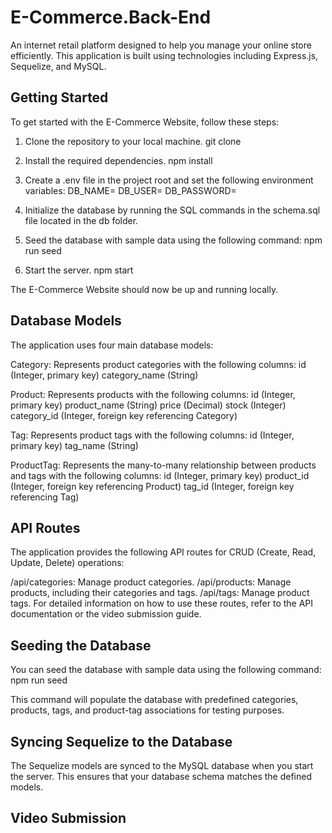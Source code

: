 # E-Commerce.Back-End

An internet retail platform designed to help you manage your online store efficiently. This application is built using technologies including Express.js, Sequelize, and MySQL.

## Getting Started
To get started with the E-Commerce Website, follow these steps:

1. Clone the repository to your local machine.
git clone <repository-url>

2. Install the required dependencies.
npm install

3. Create a .env file in the project root and set the following environment variables:
DB_NAME=<your-database-name>
DB_USER=<your-mysql-username>
DB_PASSWORD=<your-mysql-password>

4. Initialize the database by running the SQL commands in the schema.sql file located in the db folder.

5. Seed the database with sample data using the following command:
npm run seed

6. Start the server.
npm start

The E-Commerce Website should now be up and running locally.

## Database Models
The application uses four main database models:

Category: Represents product categories with the following columns:
id (Integer, primary key)
category_name (String)

Product: Represents products with the following columns:
id (Integer, primary key)
product_name (String)
price (Decimal)
stock (Integer)
category_id (Integer, foreign key referencing Category)

Tag: Represents product tags with the following columns:
id (Integer, primary key)
tag_name (String)

ProductTag: Represents the many-to-many relationship between products and tags with the following columns:
id (Integer, primary key)
product_id (Integer, foreign key referencing Product)
tag_id (Integer, foreign key referencing Tag)

## API Routes
The application provides the following API routes for CRUD (Create, Read, Update, Delete) operations:

/api/categories: Manage product categories.
/api/products: Manage products, including their categories and tags.
/api/tags: Manage product tags.
For detailed information on how to use these routes, refer to the API documentation or the video submission guide.

## Seeding the Database
You can seed the database with sample data using the following command:
npm run seed

This command will populate the database with predefined categories, products, tags, and product-tag associations for testing purposes.

## Syncing Sequelize to the Database
The Sequelize models are synced to the MySQL database when you start the server. This ensures that your database schema matches the defined models.

## Video Submission
